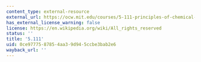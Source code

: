 ```yaml
---
content_type: external-resource
external_url: https://ocw.mit.edu/courses/5-111-principles-of-chemical-science-fall-2008/
has_external_license_warning: false
license: https://en.wikipedia.org/wiki/All_rights_reserved
status: ''
title: '5.111'
uid: 0ce97775-8785-4aa3-9d94-5ccbe3bab2e6
wayback_url: ''
---
```

